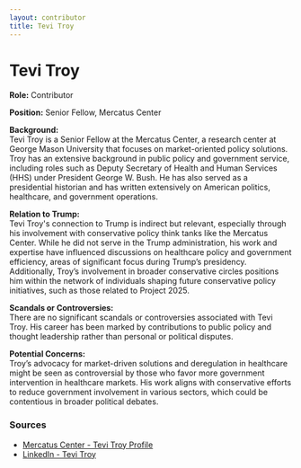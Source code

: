 ```yaml
---
layout: contributor
title: Tevi Troy
---
```


# Tevi Troy

**Role:** Contributor

**Position:** Senior Fellow, Mercatus Center

**Background:**  
Tevi Troy is a Senior Fellow at the Mercatus Center, a research center at George Mason University that focuses on market-oriented policy solutions. Troy has an extensive background in public policy and government service, including roles such as Deputy Secretary of Health and Human Services (HHS) under President George W. Bush. He has also served as a presidential historian and has written extensively on American politics, healthcare, and government operations.

**Relation to Trump:**  
Tevi Troy's connection to Trump is indirect but relevant, especially through his involvement with conservative policy think tanks like the Mercatus Center. While he did not serve in the Trump administration, his work and expertise have influenced discussions on healthcare policy and government efficiency, areas of significant focus during Trump’s presidency. Additionally, Troy’s involvement in broader conservative circles positions him within the network of individuals shaping future conservative policy initiatives, such as those related to Project 2025.

**Scandals or Controversies:**  
There are no significant scandals or controversies associated with Tevi Troy. His career has been marked by contributions to public policy and thought leadership rather than personal or political disputes.

**Potential Concerns:**  
Troy’s advocacy for market-driven solutions and deregulation in healthcare might be seen as controversial by those who favor more government intervention in healthcare markets. His work aligns with conservative efforts to reduce government involvement in various sectors, which could be contentious in broader political debates.

### Sources
- [Mercatus Center - Tevi Troy Profile](https://www.mercatus.org)
- [LinkedIn - Tevi Troy](https://www.linkedin.com/in/tevi-troy-5233642/)
